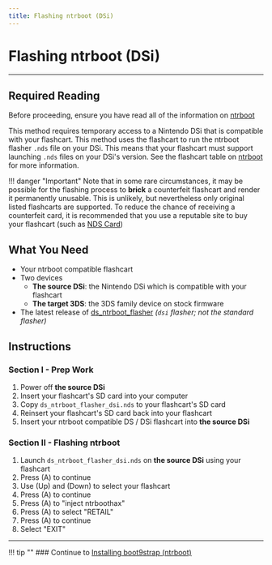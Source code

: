 ```yaml
---
title: Flashing ntrboot (DSi)
---
```


# Flashing ntrboot (DSi)
---

## Required Reading

Before proceeding, ensure you have read all of the information on [ntrboot](ntrboot.md)

This method requires temporary access to a Nintendo DSi that is compatible with your flashcart. This method uses the flashcart to run the ntrboot flasher `.nds` file on your DSi. This means that your flashcart must support launching `.nds` files on your DSi's version. See the flashcart table on [ntrboot](ntrboot.md) for more information.

!!! danger "Important" Note that in some rare circumstances, it may be possible for the flashing process to **brick** a counterfeit flashcart and render it permanently unusable. This is unlikely, but nevertheless only original listed flashcarts are supported. To reduce the chance of receiving a counterfeit card, it is recommended that you use a reputable site to buy your flashcart (such as [NDS Card](http://www.nds-card.com/))

## What You Need

* Your ntrboot compatible flashcart
* Two devices
    + **The source DSi**: the Nintendo DSi which is compatible with your flashcart
    + **The target 3DS**: the 3DS family device on stock firmware
* The latest release of [ds_ntrboot_flasher](https://github.com/ntrteam/ds_ntrboot_flasher/releases/latest) *(`dsi` flasher; not the standard flasher)*

## Instructions

### Section I - Prep Work

1. Power off **the source DSi**
1. Insert your flashcart's SD card into your computer
1. Copy `ds_ntrboot_flasher_dsi.nds` to your flashcart's SD card
1. Reinsert your flashcart's SD card back into your flashcart
1. Insert your ntrboot compatible DS / DSi flashcart into **the source DSi**

### Section II - Flashing ntrboot

1. Launch `ds_ntrboot_flasher_dsi.nds` on **the source DSi** using your flashcart
1. Press (A) to continue
1. Use (Up) and (Down) to select your flashcart
1. Press (A) to continue
1. Press (A) to "inject ntrboothax"
1. Press (A) to select "RETAIL"
1. Press (A) to continue
1. Select "EXIT"

___

!!! tip "" ### Continue to [Installing boot9strap (ntrboot)](installing-boot9strap-(ntrboot).md)
